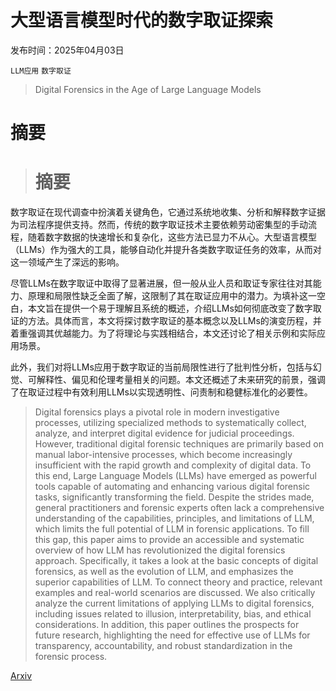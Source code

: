 # 大型语言模型时代的数字取证探索

发布时间：2025年04月03日

`LLM应用` `数字取证`

> Digital Forensics in the Age of Large Language Models

# 摘要

> # 摘要
数字取证在现代调查中扮演着关键角色，它通过系统地收集、分析和解释数字证据为司法程序提供支持。然而，传统的数字取证技术主要依赖劳动密集型的手动流程，随着数字数据的快速增长和复杂化，这些方法已显力不从心。大型语言模型（LLMs）作为强大的工具，能够自动化并提升各类数字取证任务的效率，从而对这一领域产生了深远的影响。

尽管LLMs在数字取证中取得了显著进展，但一般从业人员和取证专家往往对其能力、原理和局限性缺乏全面了解，这限制了其在取证应用中的潜力。为填补这一空白，本文旨在提供一个易于理解且系统的概述，介绍LLMs如何彻底改变了数字取证的方法。具体而言，本文将探讨数字取证的基本概念以及LLMs的演变历程，并着重强调其优越能力。为了将理论与实践相结合，本文还讨论了相关示例和实际应用场景。

此外，我们对将LLMs应用于数字取证的当前局限性进行了批判性分析，包括与幻觉、可解释性、偏见和伦理考量相关的问题。本文还概述了未来研究的前景，强调了在取证过程中有效利用LLMs以实现透明性、问责制和稳健标准化的必要性。


> Digital forensics plays a pivotal role in modern investigative processes, utilizing specialized methods to systematically collect, analyze, and interpret digital evidence for judicial proceedings. However, traditional digital forensic techniques are primarily based on manual labor-intensive processes, which become increasingly insufficient with the rapid growth and complexity of digital data. To this end, Large Language Models (LLMs) have emerged as powerful tools capable of automating and enhancing various digital forensic tasks, significantly transforming the field. Despite the strides made, general practitioners and forensic experts often lack a comprehensive understanding of the capabilities, principles, and limitations of LLM, which limits the full potential of LLM in forensic applications. To fill this gap, this paper aims to provide an accessible and systematic overview of how LLM has revolutionized the digital forensics approach. Specifically, it takes a look at the basic concepts of digital forensics, as well as the evolution of LLM, and emphasizes the superior capabilities of LLM. To connect theory and practice, relevant examples and real-world scenarios are discussed. We also critically analyze the current limitations of applying LLMs to digital forensics, including issues related to illusion, interpretability, bias, and ethical considerations. In addition, this paper outlines the prospects for future research, highlighting the need for effective use of LLMs for transparency, accountability, and robust standardization in the forensic process.

[Arxiv](https://arxiv.org/abs/2504.02963)